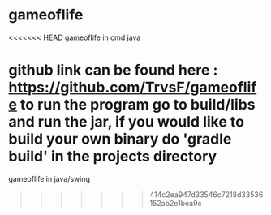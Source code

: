# gameoflife
<<<<<<< HEAD
gameoflife in cmd java

github link can be found here : https://github.com/TrvsF/gameoflife
to run the program go to build/libs and run the jar,
if you would like to build your own binary do 'gradle build' in the projects directory
=======
gameoflife in java/swing
>>>>>>> 414c2ea947d33546c7218d33536152ab2e1bea9c

